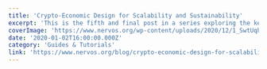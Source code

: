 ```yaml
---
title: 'Crypto-Economic Design for Scalability and Sustainability'
excerpt: 'This is the fifth and final post in a series exploring the key ideas behind the development of Nervos. Today, we focus on our crypto-economic model, which is designed to optimize the long-term sustain'
coverImage: 'https://www.nervos.org/wp-content/uploads/2020/12/1_SwtUqhb63cz3gryBJdHEPQ.jpeg'
date: '2020-01-02T16:00:00.000Z'
category: 'Guides & Tutorials'
link: 'https://www.nervos.org/blog/crypto-economic-design-for-scalability-and-sustainability'
---
```


